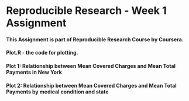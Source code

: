 # Reproducible Research - Week 1 Assignment

#### This Assignment is part of Reproducible Research Course by Coursera.

#### Plot.R - the code for plotting. 

#### Plot 1: Relationship between Mean Covered Charges and Mean Total Payments in New York

#### Plot 2: Relationship between Mean Covered Charges and Mean Total Payments by medical condition and state
